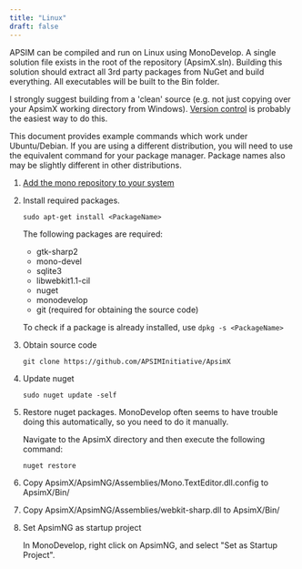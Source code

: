 ```yaml
---
title: "Linux"
draft: false
---
```


APSIM can be compiled and run on Linux using MonoDevelop. A single solution file exists in the root of the repository (ApsimX.sln). Building this solution should extract all 3rd party packages from NuGet and build everything. All executables will be built to the Bin folder.

I strongly suggest building from a 'clean' source (e.g. not just copying over your ApsimX working directory from Windows). [Version control](/development/contribute/cli/getsource/) is probably the easiest way to do this.

This document provides example commands which work under Ubuntu/Debian. If you are using a different distribution, you will need to use the equivalent command for your package manager. Package names also may be slightly different in other distributions.

1. [Add the mono repository to your system](http://www.mono-project.com/download/stable/#download-lin)

2. Install required packages.

	```sudo apt-get install <PackageName>```
	
	The following packages are required:	
    - gtk-sharp2
	- mono-devel
	- sqlite3
	- libwebkit1.1-cil
	- nuget
	- monodevelop
	- git (required for obtaining the source code)

	To check if a package is already installed, use ```dpkg -s <PackageName>```

3. Obtain source code

	```git clone https://github.com/APSIMInitiative/ApsimX```

3. Update nuget

	````sudo nuget update -self````

4. Restore nuget packages. MonoDevelop often seems to have trouble doing this automatically, so you need to do it manually.

	Navigate to the ApsimX directory and then execute the following command:

    ````nuget restore````

5. Copy ApsimX/ApsimNG/Assemblies/Mono.TextEditor.dll.config to ApsimX/Bin/

6. Copy ApsimX/ApsimNG/Assemblies/webkit-sharp.dll to ApsimX/Bin/

7. Set ApsimNG as startup project

    In MonoDevelop, right click on ApsimNG, and select "Set as Startup Project".
